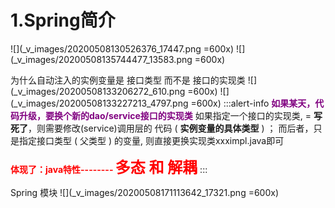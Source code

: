 # 1.Spring简介
![](_v_images/20200508130526376_17447.png =600x)
![](_v_images/20200508135744477_13583.png =600x)

为什么自动注入的实例变量是 接口类型  而不是 接口的实现类
![](_v_images/20200508133206272_610.png =600x)
![](_v_images/20200508133227213_4797.png =600x)
:::alert-info
<font color=purple>**如果某天，代码升级，要换个新的dao/service接口的实现类**</font>
如果指定一个接口的实现类, = **写死了**，则需要修改(service)调用层的 代码 ( **实例变量的具体类型** ) ； 
而后者，只是指定接口类型 ( 父类型 ) 的变量, 则直接更换实现类xxximpl.java即可

**<font color=red>体现了：java特性-------- </font><font color=red size=5>多态   和  解耦</font>**
:::

Spring 模块
![](_v_images/20200508171113642_17321.png =600x)